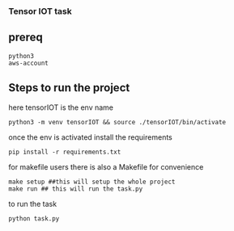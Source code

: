 ### Tensor IOT task 

## prereq
    python3 
    aws-account

## Steps to run the project
 here tensorIOT is the env name

```
python3 -m venv tensorIOT && source ./tensorIOT/bin/activate 
```
once the env is activated install the requirements 

```
pip install -r requirements.txt
```

for makefile users there is also a Makefile for convenience
```
make setup ##this will setup the whole project 
make run ## this will run the task.py

```

to run the task
```
python task.py
```


